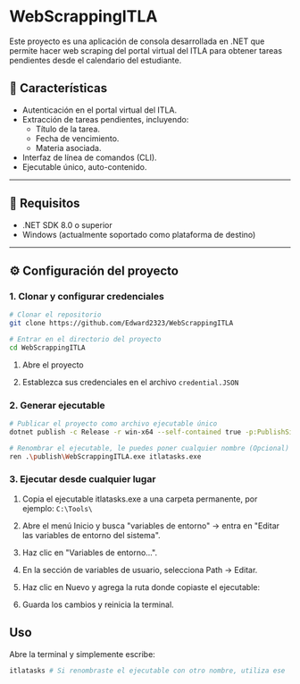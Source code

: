 # WebScrappingITLA

Este proyecto es una aplicación de consola desarrollada en .NET que permite hacer web scraping del portal virtual del ITLA para obtener tareas pendientes desde el calendario del estudiante.

## 🧩 Características

- Autenticación en el portal virtual del ITLA.
- Extracción de tareas pendientes, incluyendo:
  - Título de la tarea.
  - Fecha de vencimiento.
  - Materia asociada.
- Interfaz de línea de comandos (CLI).
- Ejecutable único, auto-contenido.

---

## 🚀 Requisitos

- .NET SDK 8.0 o superior
- Windows (actualmente soportado como plataforma de destino)

---

## ⚙️ Configuración del proyecto

### 1. Clonar y configurar credenciales 

```bash
# Clonar el repositorio
git clone https://github.com/Edward2323/WebScrappingITLA

# Entrar en el directorio del proyecto
cd WebScrappingITLA
```

1. Abre el proyecto

2. Establezca sus credenciales en el archivo ```credential.JSON```

### 2. Generar ejecutable

```bash
# Publicar el proyecto como archivo ejecutable único
dotnet publish -c Release -r win-x64 --self-contained true -p:PublishSingleFile=true -o ./publish

# Renombrar el ejecutable, le puedes poner cualquier nombre (Opcional)
ren .\publish\WebScrappingITLA.exe itlatasks.exe
```


### 3. Ejecutar desde cualquier lugar 

1. Copia el ejecutable itlatasks.exe a una carpeta permanente, por ejemplo:
```C:\Tools\```

2. Abre el menú Inicio y busca "variables de entorno" → entra en "Editar las variables de entorno del sistema".

2. Haz clic en "Variables de entorno…".

3. En la sección de variables de usuario, selecciona Path → Editar.

4. Haz clic en Nuevo y agrega la ruta donde copiaste el ejecutable:

6. Guarda los cambios y reinicia la terminal.

## Uso
Abre la terminal y simplemente escribe:
```bash
itlatasks # Si renombraste el ejecutable con otro nombre, utiliza ese
```
